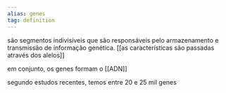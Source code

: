 ```yaml
---
alias: genes
tag: definition
---
```


são segmentos indivisíveis que são responsáveis pelo armazenamento e transmissão de informação genética. [[as características são passadas através dos alelos]]

em conjunto, os genes formam o [[ADN]] 

segundo estudos recentes, temos entre 20 e 25 mil genes